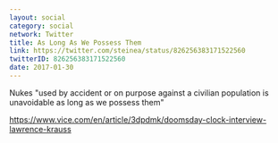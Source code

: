 ```yaml
---
layout: social
category: social
network: Twitter
title: As Long As We Possess Them
link: https://twitter.com/steinea/status/826256383171522560
twitterID: 826256383171522560
date: 2017-01-30
---
```


Nukes "used by accident or on purpose against a civilian population is unavoidable as long as we possess them"

<https://www.vice.com/en/article/3dpdmk/doomsday-clock-interview-lawrence-krauss>
